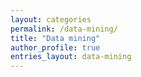 ```yaml
---
layout: categories
permalink: /data-mining/
title: "Data mining"
author_profile: true
entries_layout: data-mining
---
```

